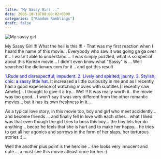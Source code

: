 ```yaml
---
title: "My Sassy Girl .."
date: 2005-10-18T08:00:02+0000
categories: ["Random Ramblings"]
draft: false
---
```


<img src="http://www.lovehkfilm.com/panasia/aj6293/my_sassy_girl.jpg" alt="My sassy girl"/>

My Sassy Girl !!! What the hell is this !!! - That was my first reaction when I heard the name of this movie... Everybody who saw
it was going ga ga over it... I wasn't able to understand ... 
I was simply puzzled, what is so special about this Korean movie... I didn't even know what "Sassy" is ... 
Well searched the dictionary.com for it .. and got this result 

<font color="blue">
1.Rude and disrespectful; impudent.
2. Lively and spirited; jaunty.
3. Stylish; chic: a sassy little hat.
</font>
It increased a little curiousity in me and as I recently had a good experience of watching movies with subtitles [I recently saw Amelie]...
I thought to give it a try...
Well !! It was really worth it.. the movie was too good... I won't say it was very different from the other romantic movies... but it has
its own freshness in it...

As a typical love story, in this movie too,  boy and girl who meet accidently... and become friends ... and finally fell in love with each other... what I liked was that even though the girl tries to boss this boy... the boy lets her do anything .. becoz he feels that she is hurt and to
make her happy... he tries to get all her agonies and sorrows in the form of her slaps, her torturous stories :)...

Well the another plus point is the heroine .. she looks very innocent and cute ... a must see this movie atleast once for her :)